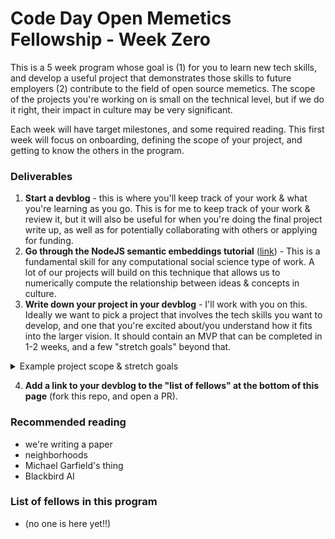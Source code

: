 # Code Day Open Memetics Fellowship - Week Zero

This is a 5 week program whose goal is (1) for you to learn new tech skills, and develop a useful project that demonstrates those skills to future employers (2) contribute to the field of open source memetics. The scope of the projects you're working on is small on the technical level, but if we do it right, their impact in culture may be very significant. 

Each week will have target milestones, and some required reading. This first week will focus on onboarding, defining the scope of your project, and getting to know the others in the program. 

### Deliverables

1. **Start a devblog** - this is where you'll keep track of your work & what you're learning as you go. This is for me to keep track of your work & review it, but it will also be useful for when you're doing the final project write up, as well as for potentially collaborating with others or applying for funding. 
2. **Go through the NodeJS semantic embeddings tutorial** ([link](https://dev.to/omar4ur/open-source-semantic-embedding-search-clustering-in-nodejs-23om)) - This is a fundamental skill for any computational social science type of work. A lot of our projects will build on this technique that allows us to numerically compute the relationship between ideas & concepts in culture.
3. **Write down your project in your devblog** - I'll work with you on this. Ideally we want to pick a project that involves the tech skills you want to develop, and one that you're excited about/you understand how it fits into the larger vision. It should contain an MVP that can be completed in 1-2 weeks, and a few "stretch goals" beyond that.

<details><summary>Example project scope & stretch goals</summary>
  
One project is to take [this visualization](https://x.com/DefenderOfBasic/status/1908957396371997182) of tweets in concept space, and recreate it using data from Bluesky. The MVP can be completed in one week because it can be done by forking the [Treeverse app](https://github.com/paulgb/treeverse) which shows you how to take bluesky posts and visualize them as a tree, then passing those to the [Nomic atlas](https://atlas.nomic.ai/) API to create that concept space visualization. **One stretch goal** is to make the map update live, instead of doing it on a static snapshot. **Another stretch goal** is to make it so any user can run this on their own feed (which gives the tool the chance to go viral, as people each generate these maps to compare their "cultural bubble" and see their own impact on how ideas spread in their network). 

**The way this fits into the larger vision** is that it creates an accessible web app that allows anyone to analyze the spread of ideas in their network. Writing about it, using real examples from social media will spread awareness about the tech, especially since it's open source, it can inspire others to recreate it for other social networks (like Instagram, TikTok, or YouTube). 

</details>

4. **Add a link to your devblog to the "list of fellows" at the bottom of this page** (fork this repo, and open a PR).

### Recommended reading

- we're writing a paper 
- neighborhoods
- Michael Garfield's thing
- Blackbird AI

### List of fellows in this program

- (no one is here yet!!)
